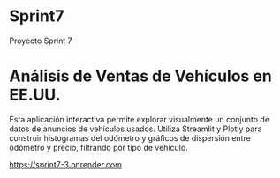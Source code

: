 # Sprint7
Proyecto Sprint 7

# Análisis de Ventas de Vehículos en EE.UU.

Esta aplicación interactiva permite explorar visualmente un conjunto de datos de anuncios de vehículos usados. Utiliza Streamlit y Plotly para construir histogramas del odómetro y gráficos de dispersión entre odómetro y precio, filtrando por tipo de vehículo.

https://sprint7-3.onrender.com
